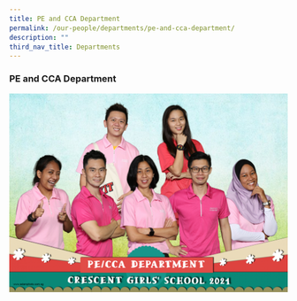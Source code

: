 ```yaml
---
title: PE and CCA Department
permalink: /our-people/departments/pe-and-cca-department/
description: ""
third_nav_title: Departments
---
```

### **PE and CCA Department**

![](/images/dept8.png)